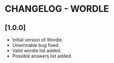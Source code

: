 # CHANGELOG - WORDLE

## [1.0.0] 
- Initial version of Wordle.
- Unwinnable bug fixed.
- Valid wordle list added.
- Possible answers list added.
